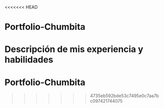 <<<<<<< HEAD
# Portfolio-Chumbita
Descripción de mis experiencia y habilidades
=======
# Portfolio-Chumbita
>>>>>>> 4735eb592bde53c7495e0c7aa7bc097421744075
